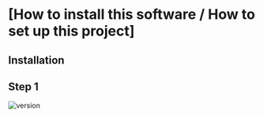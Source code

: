 # [How to install this software / How to set up this project]

## Installation
## Step 1

![version](https://img.shields.io/badge/version-1.0.0-blue.svg)
